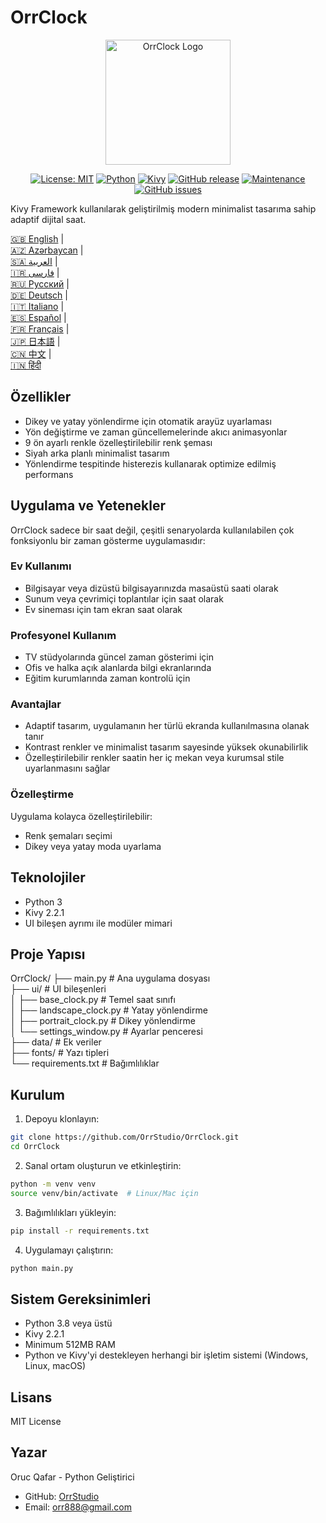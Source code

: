 # OrrClock

<div align="center">
  <img src="https://github.com/user-attachments/assets/83289c8e-472e-44d9-8bc7-eb27bec46763" alt="OrrClock Logo" width="200"/>
</div>

<div align="center">
  
[![License: MIT](https://img.shields.io/badge/License-MIT-yellow.svg)](https://opensource.org/licenses/MIT)
[![Python](https://img.shields.io/badge/Python-3.8%2B-blue)](https://www.python.org/)
[![Kivy](https://img.shields.io/badge/Kivy-2.2.1-brightgreen)](https://kivy.org/)
[![GitHub release](https://img.shields.io/badge/Release-v1.0.0-blue)](https://github.com/OrrStudio/OrrClock/releases)
[![Maintenance](https://img.shields.io/badge/Maintained%3F-yes-green.svg)](https://github.com/OrrStudio/OrrClock/graphs/commit-activity)
[![GitHub issues](https://img.shields.io/github/issues/OrrStudio/OrrClock)](https://github.com/OrrStudio/OrrClock/issues)

</div>

Kivy Framework kullanılarak geliştirilmiş modern minimalist tasarıma sahip adaptif dijital saat.

[🇬🇧 English](../README.md) |  
[🇦🇿 Azərbaycan](README.az.md) |  
[🇸🇦 العربية](README.ar.md) |  
[🇮🇷 فارسی](README.fa.md) |  
[🇷🇺 Русский](README.ru.md) |  
[🇩🇪 Deutsch](README.de.md) |  
[🇮🇹 Italiano](README.it.md) |  
[🇪🇸 Español](README.es.md) |  
[🇫🇷 Français](README.fr.md) |  
[🇯🇵 日本語](README.ja.md) |  
[🇨🇳 中文](README.zh.md) |  
[🇮🇳 हिंदी](README.hi.md)

## Özellikler

- Dikey ve yatay yönlendirme için otomatik arayüz uyarlaması
- Yön değiştirme ve zaman güncellemelerinde akıcı animasyonlar
- 9 ön ayarlı renkle özelleştirilebilir renk şeması
- Siyah arka planlı minimalist tasarım
- Yönlendirme tespitinde histerezis kullanarak optimize edilmiş performans

## Uygulama ve Yetenekler

OrrClock sadece bir saat değil, çeşitli senaryolarda kullanılabilen çok fonksiyonlu bir zaman gösterme uygulamasıdır:

### Ev Kullanımı
- Bilgisayar veya dizüstü bilgisayarınızda masaüstü saati olarak
- Sunum veya çevrimiçi toplantılar için saat olarak
- Ev sineması için tam ekran saat olarak

### Profesyonel Kullanım
- TV stüdyolarında güncel zaman gösterimi için
- Ofis ve halka açık alanlarda bilgi ekranlarında
- Eğitim kurumlarında zaman kontrolü için

### Avantajlar
- Adaptif tasarım, uygulamanın her türlü ekranda kullanılmasına olanak tanır
- Kontrast renkler ve minimalist tasarım sayesinde yüksek okunabilirlik
- Özelleştirilebilir renkler saatin her iç mekan veya kurumsal stile uyarlanmasını sağlar

### Özelleştirme
Uygulama kolayca özelleştirilebilir:
- Renk şemaları seçimi
- Dikey veya yatay moda uyarlama

## Teknolojiler

- Python 3
- Kivy 2.2.1
- UI bileşen ayrımı ile modüler mimari

## Proje Yapısı

OrrClock/
├── main.py                 # Ana uygulama dosyası  
├── ui/                     # UI bileşenleri  
│   ├── base_clock.py       # Temel saat sınıfı  
│   ├── landscape_clock.py  # Yatay yönlendirme  
│   ├── portrait_clock.py   # Dikey yönlendirme  
│   └── settings_window.py  # Ayarlar penceresi  
├── data/                   # Ek veriler  
├── fonts/                  # Yazı tipleri  
└── requirements.txt        # Bağımlılıklar  

## Kurulum

1. Depoyu klonlayın:
```bash
git clone https://github.com/OrrStudio/OrrClock.git
cd OrrClock
```

2. Sanal ortam oluşturun ve etkinleştirin:
```bash
python -m venv venv
source venv/bin/activate  # Linux/Mac için
```

3. Bağımlılıkları yükleyin:
```bash
pip install -r requirements.txt
```

4. Uygulamayı çalıştırın:
```bash
python main.py
```

## Sistem Gereksinimleri

- Python 3.8 veya üstü
- Kivy 2.2.1
- Minimum 512MB RAM
- Python ve Kivy'yi destekleyen herhangi bir işletim sistemi (Windows, Linux, macOS)

## Lisans

MIT License

## Yazar

Oruc Qafar - Python Geliştirici
- GitHub: [OrrStudio](https://github.com/OrrStudio)
- Email: orr888@gmail.com
